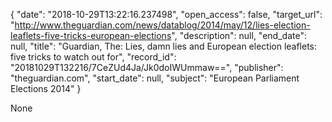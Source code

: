 {
  "date": "2018-10-29T13:22:16.237498", 
  "open_access": false, 
  "target_url": "http://www.theguardian.com/news/datablog/2014/may/12/lies-election-leaflets-five-tricks-european-elections", 
  "description": null, 
  "end_date": null, 
  "title": "Guardian, The: Lies, damn lies and European election leaflets: five tricks to watch out for", 
  "record_id": "20181029T132216/7CeZUd4Ja/Jk0doIWUmmaw==", 
  "publisher": "theguardian.com", 
  "start_date": null, 
  "subject": "European Parliament Elections 2014"
}

None
